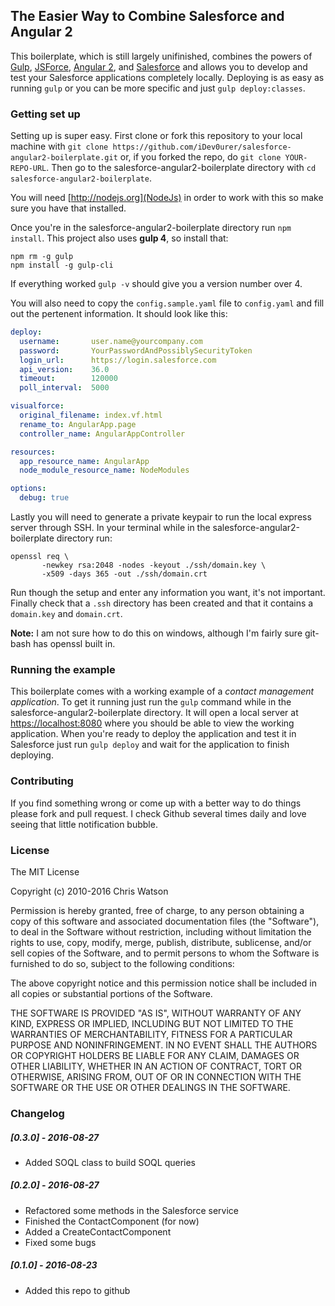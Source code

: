 ## The Easier Way to Combine Salesforce and Angular 2

This boilerplate, which is still largely unifinished, combines the powers of [Gulp](http://gulpjs.com/), [JSForce](http://jsforce.github.io), [Angular 2](http://angular.io), and [Salesforce](https://salesforce.com) and allows you to develop and test your Salesforce applications completely locally. Deploying is as easy as running `gulp` or you can be more specific and just `gulp deploy:classes`.

### Getting set up

Setting up is super easy. First clone or fork this repository to your local machine with `git clone https://github.com/iDev0urer/salesforce-angular2-boilerplate.git` or, if you forked the repo, do `git clone YOUR-REPO-URL`. Then go to the salesforce-angular2-boilerplate directory with `cd salesforce-angular2-boilerplate`.

You will need [http://nodejs.org](NodeJs) in order to work with this so make sure you have that installed.

Once you're in the salesforce-angular2-boilerplate directory run `npm install`. This project also uses **gulp 4**, so install that:

```
npm rm -g gulp
npm install -g gulp-cli
```

If everything worked `gulp -v` should give you a version number over 4.

You will also need to copy the `config.sample.yaml` file to `config.yaml` and fill out the pertenent information. It should look like this:

```yaml
deploy:
  username:       user.name@yourcompany.com
  password:       YourPasswordAndPossiblySecurityToken
  login_url:      https://login.salesforce.com
  api_version:    36.0
  timeout:        120000
  poll_interval:  5000

visualforce:
  original_filename: index.vf.html
  rename_to: AngularApp.page
  controller_name: AngularAppController

resources:
  app_resource_name: AngularApp
  node_module_resource_name: NodeModules

options:
  debug: true
```

Lastly you will need to generate a private keypair to run the local express server through SSH. In your terminal while in the salesforce-angular2-boilerplate directory run:

```
openssl req \
       -newkey rsa:2048 -nodes -keyout ./ssh/domain.key \
       -x509 -days 365 -out ./ssh/domain.crt
```

Run though the setup and enter any information you want, it's not important. Finally check that a `.ssh` directory has been created and that it contains a `domain.key` and `domain.crt`.

**Note:** I am not sure how to do this on windows, although I'm fairly sure git-bash has openssl built in.

### Running the example

This boilerplate comes with a working example of a *contact management application*. To get it running just run the `gulp` command while in the   salesforce-angular2-boilerplate directory. It will open a local server at [https://localhost:8080](https://localhost:8080) where you should be able to view the working application. When you're ready to deploy the application and test it in Salesforce just run `gulp deploy` and wait for the application to finish deploying.


### Contributing

If you find something wrong or come up with a better way to do things please fork and pull request. I check Github several times daily and love seeing that little notification bubble.

### License


The MIT License

Copyright (c) 2010-2016 Chris Watson

Permission is hereby granted, free of charge, to any person obtaining a copy
of this software and associated documentation files (the "Software"), to deal
in the Software without restriction, including without limitation the rights
to use, copy, modify, merge, publish, distribute, sublicense, and/or sell
copies of the Software, and to permit persons to whom the Software is
furnished to do so, subject to the following conditions:

The above copyright notice and this permission notice shall be included in
all copies or substantial portions of the Software.

THE SOFTWARE IS PROVIDED "AS IS", WITHOUT WARRANTY OF ANY KIND, EXPRESS OR
IMPLIED, INCLUDING BUT NOT LIMITED TO THE WARRANTIES OF MERCHANTABILITY,
FITNESS FOR A PARTICULAR PURPOSE AND NONINFRINGEMENT. IN NO EVENT SHALL THE
AUTHORS OR COPYRIGHT HOLDERS BE LIABLE FOR ANY CLAIM, DAMAGES OR OTHER
LIABILITY, WHETHER IN AN ACTION OF CONTRACT, TORT OR OTHERWISE, ARISING FROM,
OUT OF OR IN CONNECTION WITH THE SOFTWARE OR THE USE OR OTHER DEALINGS IN
THE SOFTWARE.

### Changelog

##### [0.3.0] - 2016-08-27
- Added SOQL class to build SOQL queries

##### [0.2.0] - 2016-08-27
- Refactored some methods in the Salesforce service
- Finished the ContactComponent (for now)
- Added a CreateContactComponent
- Fixed some bugs

##### [0.1.0] - 2016-08-23
- Added this repo to github
